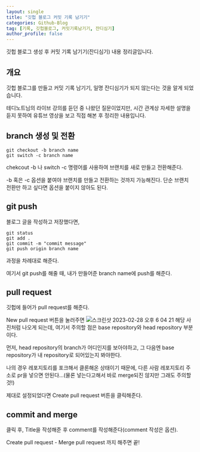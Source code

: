 ```yaml
---
layout: single
title: "깃헙 블로그 커밋 기록 남기기"
categories: Github-Blog
tag: [기록, 깃헙블로그, 커밋기록남기기, 잔디심기]
author_profile: false
---
```


깃헙 블로그 생성 후 커밋 기록 남기기(잔디심기) 내용 정리글입니다.

## 개요

깃헙 블로그를 만들고 커밋 기록 남기기, 일명 잔디심기가 되지 않는다는 것을 알게 되었습니다.

테디노트님의 라이브 강의를 듣던 중 나왔던 질문이었지만, 시간 관계상 자세한 설명을 듣지 못하여 유튜브 영상을 보고 직접 해본 후 정리한 내용입니다.

## branch 생성 및 전환

```
git checkout -b branch name
git switch -c branch name
```

chekcout -b 나 switch -c 명령어를 사용하여 브랜치를 새로 만들고 전환해준다.

-b 혹은 -c 옵션을 붙여야 브랜치를 만들고 전환하는 것까지 가능해진다. 단순 브랜치 전환만 하고 싶다면 옵션을 붙이지 않아도 된다.

## git push

블로그 글을 작성하고 저장했다면,

```
git status
git add .
git commit -m "commit message"
git push origin branch name
```

과정을 차례대로 해준다.

여기서 git push를 해줄 때, 내가 만들어준 branch name에 push를 해준다.

## pull request

깃헙에 들어가 pull request를 해준다.

New pull request 버튼을 눌러주면
![스크린샷 2023-02-28 오후 6 04 21](https://user-images.githubusercontent.com/91467260/221805164-eded44c9-b96b-44eb-837b-3751f00c57d3.png)
해당 사진처럼 나오게 되는데, 여기서 주의할 점은 base repository와 head repository 부분이다.

먼저, head repository의 branch가 어디인지를 보아야하고, 그 다음엔 base repository가 내 repository로 되어있는지 봐야한다.

나의 경우 레포지토리를 포크해서 클론해온 상태이기 때문에, 다른 사람 레포지토리 주소로 pr을 넣으면 안된다...(물론 넣는다고해서 바로 merge되진 않지만 그래도 주의할 것!)

제대로 설정되었다면 Create pull request 버튼을 클릭해준다.

## commit and merge

클릭 후, Title을 작성해준 후 comment를 작성해준다(comment 작성은 옵션).

Create pull request - Merge pull request 까지 해주면 끝!
